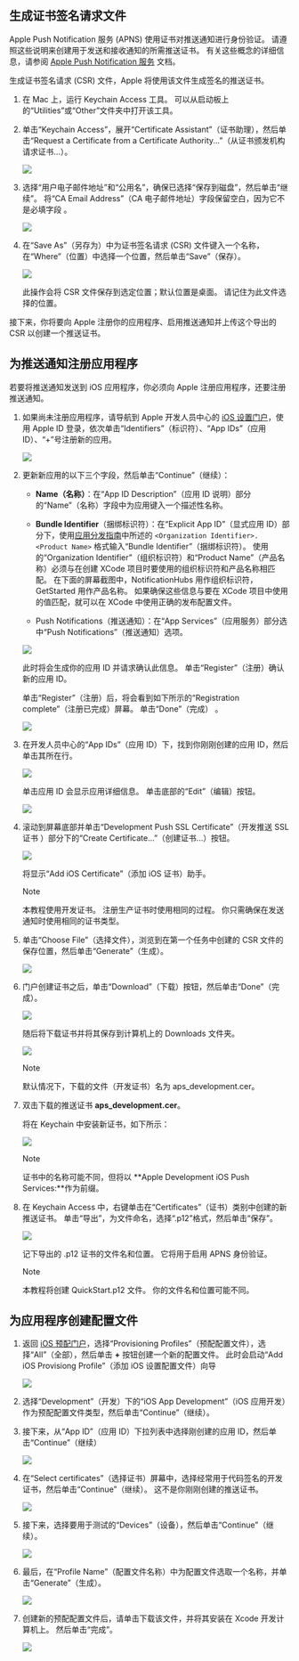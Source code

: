 ## <a name="generate-the-certificate-signing-request-file"></a>生成证书签名请求文件

Apple Push Notification 服务 (APNS) 使用证书对推送通知进行身份验证。 请遵照这些说明来创建用于发送和接收通知的所需推送证书。 有关这些概念的详细信息，请参阅 [Apple Push Notification 服务](http://go.microsoft.com/fwlink/p/?LinkId=272584) 文档。

生成证书签名请求 (CSR) 文件，Apple 将使用该文件生成签名的推送证书。

1. 在 Mac 上，运行 Keychain Access 工具。 可以从启动板上的“Utilities”或“Other”文件夹中打开该工具。

2. 单击“Keychain Access”，展开“Certificate Assistant”（证书助理），然后单击“Request a Certificate from a Certificate Authority...”（从证书颁发机构请求证书...）。

      ![](./media/notification-hubs-enable-apple-push-notifications/notification-hubs-request-cert-from-ca.png)

3. 选择“用户电子邮件地址”和“公用名”，确保已选择“保存到磁盘”，然后单击“继续”。 将“CA Email Address”（CA 电子邮件地址）字段保留空白，因为它不是必填字段  。

      ![](./media/notification-hubs-enable-apple-push-notifications/notification-hubs-csr-info.png)

4. 在“Save As”（另存为）中为证书签名请求 (CSR) 文件键入一个名称，在“Where”（位置）中选择一个位置，然后单击“Save”（保存）。

      ![](./media/notification-hubs-enable-apple-push-notifications/notification-hubs-save-csr.png)

      此操作会将 CSR 文件保存到选定位置；默认位置是桌面。 请记住为此文件选择的位置。

接下来，你将要向 Apple 注册你的应用程序、启用推送通知并上传这个导出的 CSR 以创建一个推送证书。

## <a name="register-your-app-for-push-notifications"></a>为推送通知注册应用程序

若要将推送通知发送到 iOS 应用程序，你必须向 Apple 注册应用程序，还要注册推送通知。  

1. 如果尚未注册应用程序，请导航到 Apple 开发人员中心的 <a href="http://go.microsoft.com/fwlink/p/?LinkId=272456" target="_blank">iOS 设置门户</a>，使用 Apple ID 登录，依次单击“Identifiers”（标识符）、“App IDs”（应用 ID）、“+”号注册新的应用。

      ![](./media/notification-hubs-enable-apple-push-notifications/notification-hubs-ios-appids.png)

2. 更新新应用的以下三个字段，然后单击“Continue”（继续）： 

    * **Name（名称）**：在“App ID Description”（应用 ID 说明）部分的“Name”（名称）字段中为应用键入一个描述性名称。

    * **Bundle Identifier**（捆绑标识符）：在“Explicit App ID”（显式应用 ID）部分下，使用[应用分发指南](https://developer.apple.com/library/mac/documentation/IDEs/Conceptual/AppDistributionGuide/ConfiguringYourApp/ConfiguringYourApp.html#//apple_ref/doc/uid/TP40012582-CH28-SW8)中所述的 `<Organization Identifier>.<Product Name>` 格式输入“Bundle Identifier”（捆绑标识符）。 使用的“Organization Identifier”（组织标识符）和“Product Name”（产品名称）必须与在创建 XCode 项目时要使用的组织标识符和产品名称相匹配。 在下面的屏幕截图中，NotificationHubs 用作组织标识符，GetStarted 用作产品名称。 如果确保这些信息与要在 XCode 项目中使用的值匹配，就可以在 XCode 中使用正确的发布配置文件。 

    * Push Notifications（推送通知）：在“App Services”（应用服务）部分选中“Push Notifications”（推送通知）选项。

    ![](./media/notification-hubs-enable-apple-push-notifications/notification-hubs-new-appid-info.png)

      此时将会生成你的应用 ID 并请求确认此信息。 单击“Register”（注册）确认新的应用 ID。

      单击“Register”（注册）后，将会看到如下所示的“Registration complete”（注册已完成）屏幕。 单击“Done”（完成） 。

    ![](./media/notification-hubs-enable-apple-push-notifications/notification-hubs-appid-registration-complete.png)

3. 在开发人员中心的“App IDs”（应用 ID）下，找到你刚刚创建的应用 ID，然后单击其所在行。

      ![](./media/notification-hubs-enable-apple-push-notifications/notification-hubs-ios-appids2.png)

      单击应用 ID 会显示应用详细信息。 单击底部的“Edit”（编辑）按钮。

      ![](./media/notification-hubs-enable-apple-push-notifications/notification-hubs-edit-appid.png)

4. 滚动到屏幕底部并单击“Development Push SSL Certificate”（开发推送 SSL 证书 ）部分下的“Create Certificate...”（创建证书...）按钮。

      ![](./media/notification-hubs-enable-apple-push-notifications/notification-hubs-appid-create-cert.png)

      将显示“Add iOS Certificate”（添加 iOS 证书）助手。

      > [!NOTE]
      > 本教程使用开发证书。 注册生产证书时使用相同的过程。 你只需确保在发送通知时使用相同的证书类型。

5. 单击“Choose File”（选择文件），浏览到在第一个任务中创建的 CSR 文件的保存位置，然后单击“Generate”（生成）。

      ![](./media/notification-hubs-enable-apple-push-notifications/notification-hubs-appid-cert-choose-csr.png)

6. 门户创建证书之后，单击“Download”（下载）按钮，然后单击“Done”（完成）。

      ![](./media/notification-hubs-enable-apple-push-notifications/notification-hubs-appid-download-cert.png)

      随后将下载证书并将其保存到计算机上的 Downloads 文件夹。

      ![](./media/notification-hubs-enable-apple-push-notifications/notification-hubs-cert-downloaded.png)

      > [!NOTE]
      > 默认情况下，下载的文件（开发证书）名为 aps_development.cer。

7. 双击下载的推送证书 **aps_development.cer**。

      将在 Keychain 中安装新证书，如下所示：

      ![](./media/notification-hubs-enable-apple-push-notifications/notification-hubs-cert-in-keychain.png)

      > [!NOTE]
      > 证书中的名称可能不同，但将以 **Apple Development iOS Push Services:**作为前缀。

8. 在 Keychain Access 中，右键单击在“Certificates”（证书）类别中创建的新推送证书。 单击“导出”，为文件命名，选择“.p12”格式，然后单击“保存”。

      ![](./media/notification-hubs-enable-apple-push-notifications/notification-hubs-export-cert-p12.png)

      记下导出的 .p12 证书的文件名和位置。 它将用于启用 APNS 身份验证。

      >[!NOTE]
      > 本教程将创建 QuickStart.p12 文件。 你的文件名和位置可能不同。

## <a name="create-a-provisioning-profile-for-the-app"></a>为应用程序创建配置文件

1. 返回 <a href="http://go.microsoft.com/fwlink/p/?LinkId=272456" target="_blank">iOS 预配门户</a>，选择“Provisioning Profiles”（预配配置文件），选择“All”（全部），然后单击 **+** 按钮创建一个新的配置文件。 此时会启动“Add iOS Provisiong Profile”（添加 iOS 设置配置文件）向导 

      ![](./media/notification-hubs-enable-apple-push-notifications/notification-hubs-new-provisioning-profile.png)

2. 选择“Development”（开发）下的“iOS App Development”（iOS 应用开发）作为预配配置文件类型，然后单击“Continue”（继续）。 

3. 接下来，从“App ID”（应用 ID）下拉列表中选择刚创建的应用 ID，然后单击“Continue”（继续）

      ![](./media/notification-hubs-enable-apple-push-notifications/notification-hubs-select-appid-for-provisioning.png)

4. 在“Select certificates”（选择证书）屏幕中，选择经常用于代码签名的开发证书，然后单击“Continue”（继续）。 这不是你刚刚创建的推送证书。

      ![](./media/notification-hubs-enable-apple-push-notifications/notification-hubs-provisioning-select-cert.png)

5. 接下来，选择要用于测试的“Devices”（设备），然后单击“Continue”（继续）。

      ![](./media/notification-hubs-enable-apple-push-notifications/notification-hubs-provisioning-select-devices.png)

6. 最后，在“Profile Name”（配置文件名称）中为配置文件选取一个名称，并单击“Generate”（生成）。

      ![](./media/notification-hubs-enable-apple-push-notifications/notification-hubs-provisioning-name-profile.png)

7. 创建新的预配配置文件后，请单击下载该文件，并将其安装在 Xcode 开发计算机上。 然后单击“完成”。

      ![](./media/notification-hubs-enable-apple-push-notifications/notification-hubs-provisioning-profile-ready.png)